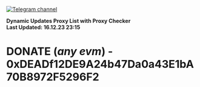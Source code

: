 [![Telegram channel](https://img.shields.io/endpoint?url=https://runkit.io/damiankrawczyk/telegram-badge/branches/master?url=https://t.me/n4z4v0d)](https://t.me/n4z4v0d) 

**Dynamic Updates Proxy List with Proxy Checker**  
**Last Updated: 16.12.23 23:15**

# DONATE (_any evm_) - 0xDEADf12DE9A24b47Da0a43E1bA70B8972F5296F2
